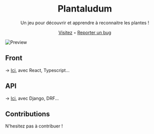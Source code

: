 <h1 align="center">Plantaludum</h1>

<p align="center">Un jeu pour découvrir et apprendre à reconnaitre les plantes !</p>
<p align="center"><a href="https://plantaludum.org">Visitez</a> ◦ <a href="https://github.com/Plantaludum/Plantaludum/issues/new?labels=bug">Reporter un bug</a></p>

![Preview](https://github.com/Plantaludum/Plantaludum/blob/main/github/preview.png)

## Front

→ [Ici](https://github.com/Plantaludum/Plantaludum/tree/main/frontend), avec React, Typescript...

## API

→  [Ici](https://github.com/Plantaludum/Plantaludum/tree/main/backend), avec Django, DRF...

## Contributions

N'hesitez pas à contribuer !
